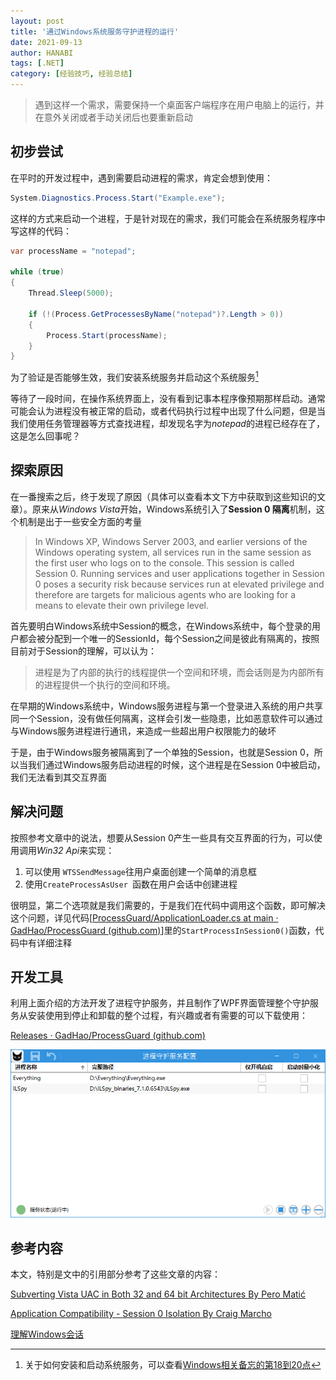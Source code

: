 ```yaml
---
layout: post
title: '通过Windows系统服务守护进程的运行'
date: 2021-09-13
author: HANABI
tags: [.NET]
category: [经验技巧, 经验总结]
---
```


> 遇到这样一个需求，需要保持一个桌面客户端程序在用户电脑上的运行，并在意外关闭或者手动关闭后也要重新启动

## 初步尝试

在平时的开发过程中，遇到需要启动进程的需求，肯定会想到使用：

```c#
System.Diagnostics.Process.Start("Example.exe");
```

这样的方式来启动一个进程，于是针对现在的需求，我们可能会在系统服务程序中写这样的代码：

```c#
var processName = "notepad";

while (true)
{
    Thread.Sleep(5000);

    if (!(Process.GetProcessesByName("notepad")?.Length > 0))
    {
        Process.Start(processName);
    }
}
```

为了验证是否能够生效，我们安装系统服务并启动这个系统服务[^1]

等待了一段时间，在操作系统界面上，没有看到记事本程序像预期那样启动。通常可能会认为进程没有被正常的启动，或者代码执行过程中出现了什么问题，但是当我们使用任务管理器等方式查找进程，却发现名字为*notepad*的进程已经存在了，这是怎么回事呢？



## 探索原因

在一番搜索之后，终于发现了原因（具体可以查看本文下方中获取到这些知识的文章）。原来从*Windows Vista*开始，Windows系统引入了**Session 0 隔离**机制，这个机制是出于一些安全方面的考量

> In Windows XP, Windows Server 2003, and earlier versions of the Windows operating system, all services run in the same session as the first user who logs on to the console.  This session is called Session 0. Running services and user applications together in Session 0 poses a security risk because services run at elevated privilege and therefore are targets for malicious agents who are looking for a means to elevate their own privilege level.

首先要明白Windows系统中Session的概念，在Windows系统中，每个登录的用户都会被分配到一个唯一的SessionId，每个Session之间是彼此有隔离的，按照目前对于Session的理解，可以认为：

> 进程是为了内部的执行的线程提供一个空间和环境，而会话则是为内部所有的进程提供一个执行的空间和环境。

在早期的Windows系统中，Windows服务进程与第一个登录进入系统的用户共享同一个Session，没有做任何隔离，这样会引发一些隐患，比如恶意软件可以通过与Windows服务进程进行通讯，来造成一些超出用户权限能力的破坏

于是，由于Windows服务被隔离到了一个单独的Session，也就是Session 0，所以当我们通过Windows服务启动进程的时候，这个进程是在Session 0中被启动，我们无法看到其交互界面



## 解决问题

按照参考文章中的说法，想要从Session 0产生一些具有交互界面的行为，可以使用调用*Win32 Api*来实现：

1. 可以使用 `WTSSendMessage`往用户桌面创建一个简单的消息框
2. 使用`CreateProcessAsUser `函数在用户会话中创建进程

很明显，第二个选项就是我们需要的，于是我们在代码中调用这个函数，即可解决这个问题，详见代码[[ProcessGuard/ApplicationLoader.cs at main · GadHao/ProcessGuard (github.com)](https://github.com/GadHao/ProcessGuard/blob/main/ProcessGuard.Common/Utility/ApplicationLoader.cs)]里的`StartProcessInSession0()`函数，代码中有详细注释



## 开发工具

利用上面介绍的方法开发了进程守护服务，并且制作了WPF界面管理整个守护服务从安装使用到停止和卸载的整个过程，有兴趣或者有需要的可以下载使用：

[Releases · GadHao/ProcessGuard (github.com)](https://github.com/GadHao/ProcessGuard/releases)

![](/assets/img/processguard-1.PNG)



## 参考内容

本文，特别是文中的引用部分参考了这些文章的内容：

[Subverting Vista UAC in Both 32 and 64 bit Architectures By Pero Matić](https://www.codeproject.com/Articles/35773/Subverting-Vista-UAC-in-Both-32-and-64-bit-Archite)

[Application Compatibility - Session 0 Isolation By Craig Marcho](https://techcommunity.microsoft.com/t5/ask-the-performance-team/application-compatibility-session-0-isolation/ba-p/372361)

[理解Windows会话](https://www.cnblogs.com/russinovich/archive/2011/04/26/2029655.html)

[^1]: 关于如何安装和启动系统服务，可以查看[Windows相关备忘的第18到20点](/posts/tips-2/)
